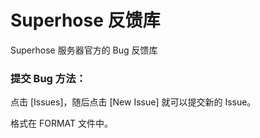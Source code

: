 # Superhose 反馈库
Superhose 服务器官方的 Bug 反馈库

### 提交 Bug 方法：
点击 [Issues]，随后点击 [New Issue] 就可以提交新的 Issue。

格式在 FORMAT 文件中。
